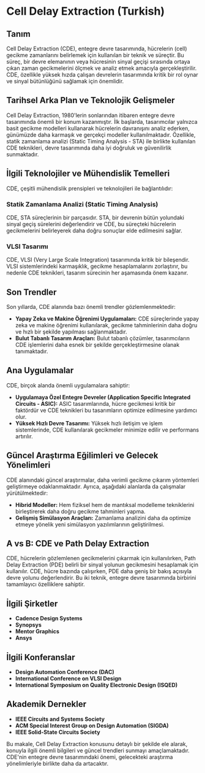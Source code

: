 # Cell Delay Extraction (Turkish)

## Tanım
Cell Delay Extraction (CDE), entegre devre tasarımında, hücrelerin (cell) gecikme zamanlarını belirlemek için kullanılan bir teknik ve süreçtir. Bu süreç, bir devre elemanının veya hücresinin sinyal geçişi sırasında ortaya çıkan zaman gecikmelerini ölçmek ve analiz etmek amacıyla gerçekleştirilir. CDE, özellikle yüksek hızda çalışan devrelerin tasarımında kritik bir rol oynar ve sinyal bütünlüğünü sağlamak için önemlidir.

## Tarihsel Arka Plan ve Teknolojik Gelişmeler
Cell Delay Extraction, 1980'lerin sonlarından itibaren entegre devre tasarımında önemli bir konum kazanmıştır. İlk başlarda, tasarımcılar yalnızca basit gecikme modelleri kullanarak hücrelerin davranışını analiz ederken, günümüzde daha karmaşık ve gerçekçi modeller kullanılmaktadır. Özellikle, statik zamanlama analizi (Static Timing Analysis - STA) ile birlikte kullanılan CDE teknikleri, devre tasarımında daha iyi doğruluk ve güvenilirlik sunmaktadır.

## İlgili Teknolojiler ve Mühendislik Temelleri
CDE, çeşitli mühendislik prensipleri ve teknolojileri ile bağlantılıdır:

### Statik Zamanlama Analizi (Static Timing Analysis)
CDE, STA süreçlerinin bir parçasıdır. STA, bir devrenin bütün yolundaki sinyal geçiş sürelerini değerlendirir ve CDE, bu süreçteki hücrelerin gecikmelerini belirleyerek daha doğru sonuçlar elde edilmesini sağlar.

### VLSI Tasarımı
CDE, VLSI (Very Large Scale Integration) tasarımında kritik bir bileşendir. VLSI sistemlerindeki karmaşıklık, gecikme hesaplamalarını zorlaştırır, bu nedenle CDE teknikleri, tasarım sürecinin her aşamasında önem kazanır.

## Son Trendler
Son yıllarda, CDE alanında bazı önemli trendler gözlemlenmektedir:

- **Yapay Zeka ve Makine Öğrenimi Uygulamaları:** CDE süreçlerinde yapay zeka ve makine öğrenimi kullanılarak, gecikme tahminlerinin daha doğru ve hızlı bir şekilde yapılması sağlanmaktadır.
- **Bulut Tabanlı Tasarım Araçları:** Bulut tabanlı çözümler, tasarımcıların CDE işlemlerini daha esnek bir şekilde gerçekleştirmesine olanak tanımaktadır.

## Ana Uygulamalar
CDE, birçok alanda önemli uygulamalara sahiptir:

- **Uygulamaya Özel Entegre Devreler (Application Specific Integrated Circuits - ASIC):** ASIC tasarımlarında, hücre gecikmesi kritik bir faktördür ve CDE teknikleri bu tasarımların optimize edilmesine yardımcı olur.
- **Yüksek Hızlı Devre Tasarımı:** Yüksek hızlı iletişim ve işlem sistemlerinde, CDE kullanılarak gecikmeler minimize edilir ve performans artırılır.

## Güncel Araştırma Eğilimleri ve Gelecek Yönelimleri
CDE alanındaki güncel araştırmalar, daha verimli gecikme çıkarım yöntemleri geliştirmeye odaklanmaktadır. Ayrıca, aşağıdaki alanlarda da çalışmalar yürütülmektedir:

- **Hibrid Modeller:** Hem fiziksel hem de mantıksal modelleme tekniklerini birleştirerek daha doğru gecikme tahminleri yapma.
- **Gelişmiş Simülasyon Araçları:** Zamanlama analizini daha da optimize etmeye yönelik yeni simülasyon yazılımlarının geliştirilmesi.

## A vs B: CDE ve Path Delay Extraction
CDE, hücrelerin gözlemlenen gecikmelerini çıkarmak için kullanılırken, Path Delay Extraction (PDE) belirli bir sinyal yolunun gecikmesini hesaplamak için kullanılır. CDE, hücre bazında çalışırken, PDE daha geniş bir bakış açısıyla devre yolunu değerlendirir. Bu iki teknik, entegre devre tasarımında birbirini tamamlayıcı özelliklere sahiptir.

## İlgili Şirketler
- **Cadence Design Systems**
- **Synopsys**
- **Mentor Graphics**
- **Ansys**

## İlgili Konferanslar
- **Design Automation Conference (DAC)**
- **International Conference on VLSI Design**
- **International Symposium on Quality Electronic Design (ISQED)**

## Akademik Dernekler
- **IEEE Circuits and Systems Society**
- **ACM Special Interest Group on Design Automation (SIGDA)**
- **IEEE Solid-State Circuits Society**

Bu makale, Cell Delay Extraction konusunu detaylı bir şekilde ele alarak, konuyla ilgili önemli bilgileri ve güncel trendleri sunmayı amaçlamaktadır. CDE'nin entegre devre tasarımındaki önemi, gelecekteki araştırma yönelimleriyle birlikte daha da artacaktır.